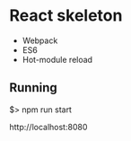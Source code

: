 # React skeleton

* Webpack
* ES6
* Hot-module reload

## Running

$> npm run start

http://localhost:8080